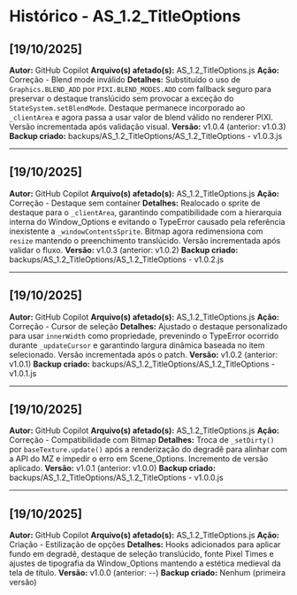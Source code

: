 # Histórico - AS_1.2_TitleOptions

## [19/10/2025]
**Autor:** GitHub Copilot
**Arquivo(s) afetado(s):** AS_1.2_TitleOptions.js
**Ação:** Correção - Blend mode inválido
**Detalhes:** Substituído o uso de `Graphics.BLEND_ADD` por `PIXI.BLEND_MODES.ADD`
com fallback seguro para preservar o destaque translúcido sem provocar a
exceção do `StateSystem.setBlendMode`. Destaque permanece incorporado ao
`_clientArea` e agora passa a usar valor de blend válido no renderer PIXI.
Versão incrementada após validação visual.
**Versão:** v1.0.4 (anterior: v1.0.3)
**Backup criado:** backups/AS_1.2_TitleOptions/AS_1.2_TitleOptions - v1.0.3.js

---

## [19/10/2025]
**Autor:** GitHub Copilot
**Arquivo(s) afetado(s):** AS_1.2_TitleOptions.js
**Ação:** Correção - Destaque sem container
**Detalhes:** Realocado o sprite de destaque para o `_clientArea`, garantindo
compatibilidade com a hierarquia interna do Window_Options e evitando o
TypeError causado pela referência inexistente a `_windowContentsSprite`.
Bitmap agora redimensiona com `resize` mantendo o preenchimento translúcido.
Versão incrementada após validar o fluxo.
**Versão:** v1.0.3 (anterior: v1.0.2)
**Backup criado:** backups/AS_1.2_TitleOptions/AS_1.2_TitleOptions - v1.0.2.js

---

## [19/10/2025]
**Autor:** GitHub Copilot
**Arquivo(s) afetado(s):** AS_1.2_TitleOptions.js
**Ação:** Correção - Cursor de seleção
**Detalhes:** Ajustado o destaque personalizado para usar `innerWidth` como
propriedade, prevenindo o TypeError ocorrido durante `_updateCursor` e
garantindo largura dinâmica baseada no item selecionado. Versão incrementada
após o patch.
**Versão:** v1.0.2 (anterior: v1.0.1)
**Backup criado:** backups/AS_1.2_TitleOptions/AS_1.2_TitleOptions - v1.0.1.js

---

## [19/10/2025]
**Autor:** GitHub Copilot
**Arquivo(s) afetado(s):** AS_1.2_TitleOptions.js
**Ação:** Correção - Compatibilidade com Bitmap
**Detalhes:** Troca de `_setDirty()` por `baseTexture.update()` após a
renderização do degradê para alinhar com a API do MZ e impedir o erro em
Scene_Options. Incremento de versão aplicado.
**Versão:** v1.0.1 (anterior: v1.0.0)
**Backup criado:** backups/AS_1.2_TitleOptions/AS_1.2_TitleOptions - v1.0.0.js

---

## [19/10/2025]
**Autor:** GitHub Copilot
**Arquivo(s) afetado(s):** AS_1.2_TitleOptions.js
**Ação:** Criação - Estilização de opções
**Detalhes:** Hooks adicionados para aplicar fundo em degradê, destaque de
seleção translúcido, fonte Pixel Times e ajustes de tipografia da Window_Options
mantendo a estética medieval da tela de título.
**Versão:** v1.0.0 (anterior: --)
**Backup criado:** Nenhum (primeira versão)
